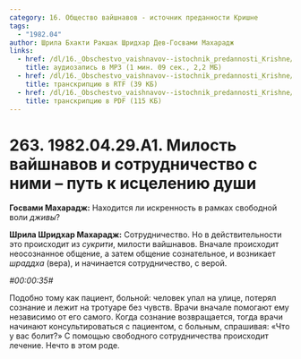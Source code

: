 ```yaml
---
category: 16. Общество вайшнавов - источник преданности Кришне
tags:
  - "1982.04"
author: Шрила Бхакти Ракшак Шридхар Дев-Госвами Махарадж
links:
  - href: /dl/16._Obschestvo_vaishnavov--istochnik_predannosti_Krishne/263_1982.04.29.A1_SridharMj_Milost_vajshnavov_i_sotrudnichestvo_s_nimi--put_k_isceleniju_dushi.mp3
    title: аудиозапись в MP3 (1 мин. 09 сек., 2,2 МБ)
  - href: /dl/16._Obschestvo_vaishnavov--istochnik_predannosti_Krishne/263_1982.04.29.A1_SridharMj_Milost_vajshnavov_i_sotrudnichestvo_s_nimi--put_k_isceleniju_dushi.rtf
    title: транскрипцию в RTF (39 КБ)
  - href: /dl/16._Obschestvo_vaishnavov--istochnik_predannosti_Krishne/263_1982.04.29.A1_SridharMj_Milost_vajshnavov_i_sotrudnichestvo_s_nimi--put_k_isceleniju_dushi.pdf
    title: транскрипцию в PDF (115 КБ)
---
```


# 263. 1982.04.29.A1. Милость вайшнавов и сотрудничество с ними – путь к исцелению души

**Госвами Махарадж:** Находится ли искренность в рамках свободной воли *дживы*?

**Шрила Шридхар Махарадж:** Сотрудничество. Но в действительности это происходит из *сукрити*, милости вайшнавов. Вначале происходит неосознанное общение, а затем общение сознательное, и возникает *шраддха* (вера), и начинается сотрудничество, с верой.

*#00:00:35#*

Подобно тому как пациент, больной: человек упал на улице, потерял сознание и лежит на тротуаре без чувств. Врачи вначале помогают ему независимо от его самого. Когда сознание возвращается, тогда врачи начинают консультироваться с пациентом, с больным, спрашивая: «Что у вас болит?» С помощью свободного сотрудничества происходит лечение. Нечто в этом роде.

